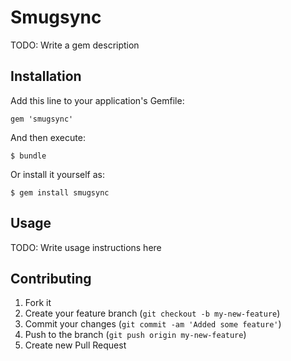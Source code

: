 # Smugsync

TODO: Write a gem description

## Installation

Add this line to your application's Gemfile:

    gem 'smugsync'

And then execute:

    $ bundle

Or install it yourself as:

    $ gem install smugsync

## Usage

TODO: Write usage instructions here

## Contributing

1. Fork it
2. Create your feature branch (`git checkout -b my-new-feature`)
3. Commit your changes (`git commit -am 'Added some feature'`)
4. Push to the branch (`git push origin my-new-feature`)
5. Create new Pull Request
